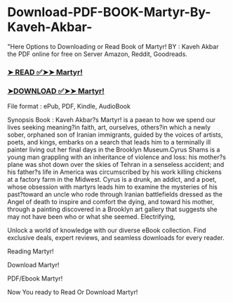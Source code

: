 # Download-PDF-BOOK-Martyr-By-Kaveh-Akbar-

"Here Options to Downloading or Read Book of Martyr! BY : Kaveh Akbar the PDF online for free on Server Amazon, Reddit, Goodreads.

### [➤ READ ✅➤➤ Martyr!](https://en.ebooksteach.xyz/?book=139400713-martyr)
### [➤DOWNLOAD ✅➤➤ Martyr!](https://en.ebooksteach.xyz/?book=139400713-martyr)

File format : ePub, PDF, Kindle, AudioBook

Synopsis Book : Kaveh Akbar?s Martyr! is a paean to how we spend our lives seeking meaning?in faith, art, ourselves, others?in which a newly sober, orphaned son of Iranian immigrants, guided by the voices of artists, poets, and kings, embarks on a search that leads him to a terminally ill painter living out her final days in the Brooklyn Museum.Cyrus Shams is a young man grappling with an inheritance of violence and loss: his mother?s plane was shot down over the skies of Tehran in a senseless accident; and his father?s life in America was circumscribed by his work killing chickens at a factory farm in the Midwest. Cyrus is a drunk, an addict, and a poet, whose obsession with martyrs leads him to examine the mysteries of his past?toward an uncle who rode through Iranian battlefields dressed as the Angel of death to inspire and comfort the dying, and toward his mother, through a painting discovered in a Brooklyn art gallery that suggests she may not have been who or what she seemed. Electrifying, 

Unlock a world of knowledge with our diverse eBook collection. Find exclusive deals, expert reviews, and seamless downloads for every reader.

Reading Martyr!

Download Martyr!

PDF/Ebook Martyr!

Now You ready to Read Or Download Martyr!
